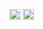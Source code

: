 <img height=20 src="https://raw.githubusercontent.com/caiogondim/javascript-server-side-logos/master/node.js/standard/454x128.png">
<img height=20 src="https://raw.githubusercontent.com/caiogondim/javascript-server-side-logos/master/node.js/standard/454x128.png">
